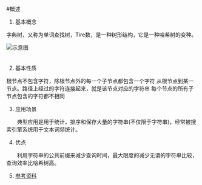 #概述
1. 基本概念

字典树，又称为单词查找树，Tire数，是一种树形结构，它是一种哈希树的变种。

![示意图](https://images2015.cnblogs.com/blog/713721/201606/713721-20160624160557531-261335182.png)    
　　

2. 基本性质

根节点不包含字符，除根节点外的每一个子节点都包含一个字符
从根节点到某一节点。路径上经过的字符连接起来，就是该节点对应的字符串
每个节点的所有子节点包含的字符都不相同

3. 应用场景

　　典型应用是用于统计，排序和保存大量的字符串(不仅限于字符串)，经常被搜索引擎系统用于文本词频统计。

4. 优点

　　利用字符串的公共前缀来减少查询时间，最大限度的减少无谓的字符串比较，查询效率比哈希树高。
  
5. [参考资料](https://www.cnblogs.com/xujian2014/p/5614724.html) 